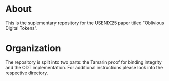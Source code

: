 # About

This is the suplementary repository for the USENIX25 paper titled "Oblivious Digital Tokens".

# Organization

The repository is split into two parts: the Tamarin proof for binding integrity and the ODT implementation.
For additional instructions please look into the respective directory.
